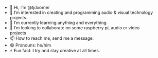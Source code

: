 - 👋 Hi, I’m @tjdoomer
- 👀 I’m interested in creating and programming audio & visual technology projects.
- 🌱 I’m currently learning anything and everything.
- 💞️ I’m looking to collaborate on some raspberry pi, audio or video projects
- 📫 How to reach me, send me a message.
- 😄 Pronouns: he/him
- ⚡ Fun fact: I try and stay creative at all times.

<!---
tjdoomer/tjdoomer is a ✨ special ✨ repository because its `README.md` (this file) appears on your GitHub profile.
You can click the Preview link to take a look at your changes.
--->
